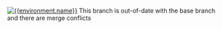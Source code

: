[![{{environment.name}}](https://badgen.net/badge/{{environment.name}}/Merge%20Conflicts/{{badge.statusColors.error}}?labelColor={{environment.color}}&icon=github&scale=1.2)]({{prdeployPortalUrl}}/{{owner}}/{{repo}}?environment={{environment.name}} 'Open the queue')
This branch is out-of-date with the base branch and there are merge conflicts

